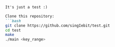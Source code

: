```markdown
It's just a test :)

Clone this repository:
```bash
git clone https://github.com/singIebit/test.git
cd test
make
./main <key_range>
